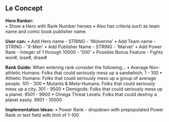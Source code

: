 
Le Concept
---

**Hero Ranker:**     
    • Show a Hero with Rank Number heroes 
    • Also has criteria such as team name and comic book publisher name.

**User can:**
    • Add Hero name - STRING - 'Wolverine'
    • Add Team name - STRING - 'X-Men'
    • Add Publisher Name - STRING - 'Marvel'
    • Add Power Rank - Integer of 1 through 10000 - '500'
    • Possible Bonus Feature - Fights won#, lose#, draw#
     
**Rank Guide:**
    When entering rank consider the following...
    • Average Non-athletic Humans:  Folks that could seriously mess up a sandwhich.
        1 - 100
    • Athletic Humans: Folks that could seriously mess up a group of average people.
        101 - 300
    • Mutants & Meta-Humans: Folks that could seriously mess up a city.
        301 - 9500
    • Demigods:  Folks that could seriously mess up a planet.
        9501 - 9900
    • Omega Threat Levels: Folks that could destroy a planet easily.
        9901 - 10000 

**Implementation Ideas:**
    • Power Rank - dropdown with prepopulated Power Rank or text field with limit of 1-100
